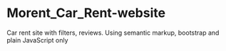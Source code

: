 # Morent_Car_Rent-website
Car rent site with filters, reviews. Using semantic markup, bootstrap and plain JavaScript only

